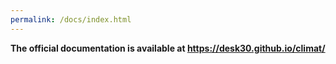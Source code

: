 ```yaml
---
permalink: /docs/index.html
---
```


**The official documentation is available at https://desk30.github.io/climat/**